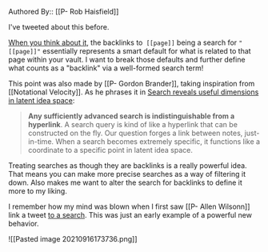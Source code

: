 Authored By:: [[P- Rob Haisfield]]

I've tweeted about this before.

[When you think about it](https://twitter.com/RobertHaisfield/status/1379128190409449472), the backlinks to` [[page]]` being a search for `"[[page]]"` essentially represents a smart default for what is related to that page within your vault. I want to break those defaults and further define what counts as a "backlink" via a well-formed search term!

This point was also made by [[P- Gordon Brander]], taking inspiration from [[Notational Velocity]]. As he phrases it in [Search reveals useful dimensions in latent idea space](https://subconscious.substack.com/p/search-reveals-useful-dimensions):

> **Any sufficiently advanced search is indistinguishable from a hyperlink**. A search query is kind of like a hyperlink that can be constructed on the fly. Our question forges a link between notes, just-in-time. When a search becomes extremely specific, it functions like a coordinate to a specific point in latent idea space.

Treating searches as though they are backlinks is a really powerful idea. That means you can make more precise searches as a way of filtering it down. Also makes me want to alter the search for backlinks to define it more to my liking.

I remember how my mind was blown when I first saw [[P- Allen Wilsonn]] link a tweet [to a search](https://twitter.com/AGWilsonn/status/1265760007414579206). This was just an early example of a powerful new behavior.

![[Pasted image 20210916173736.png]]
